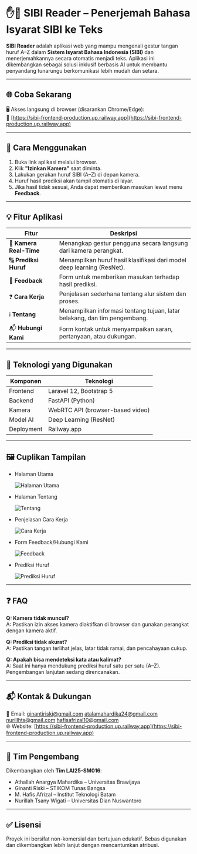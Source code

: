 # ✋📖 SIBI Reader – Penerjemah Bahasa Isyarat SIBI ke Teks

**SIBI Reader** adalah aplikasi web yang mampu mengenali gestur tangan huruf A–Z dalam **Sistem Isyarat Bahasa Indonesia (SIBI)** dan menerjemahkannya secara otomatis menjadi teks. Aplikasi ini dikembangkan sebagai solusi inklusif berbasis AI untuk membantu penyandang tunarungu berkomunikasi lebih mudah dan setara.

---

## 🌐 Coba Sekarang

🖥️ Akses langsung di browser (disarankan Chrome/Edge):  
🔗 [https://sibi-frontend-production.up.railway.app](https://sibi-frontend-production.up.railway.app)

---

## 📸 Cara Menggunakan

1. Buka link aplikasi melalui browser.
2. Klik **"Izinkan Kamera"** saat diminta.
3. Lakukan gerakan huruf SIBI (A–Z) di depan kamera.
4. Huruf hasil prediksi akan tampil otomatis di layar.
5. Jika hasil tidak sesuai, Anda dapat memberikan masukan lewat menu **Feedback**.

---

## 💡 Fitur Aplikasi

| Fitur                | Deskripsi                                                                 |
|----------------------|---------------------------------------------------------------------------|
| 🎥 **Kamera Real-Time**  | Menangkap gestur pengguna secara langsung dari kamera perangkat.         |
| 🔠 **Prediksi Huruf**    | Menampilkan huruf hasil klasifikasi dari model deep learning (ResNet).   |
| 📝 **Feedback**          | Form untuk memberikan masukan terhadap hasil prediksi.                   |
| ❓ **Cara Kerja**        | Penjelasan sederhana tentang alur sistem dan proses.                  |
| ℹ️ **Tentang**           | Menampilkan informasi tentang tujuan, latar belakang, dan tim pengembang.|
| 📬 **Hubungi Kami**      | Form kontak untuk menyampaikan saran, pertanyaan, atau dukungan.         |

---

## 🧠 Teknologi yang Digunakan

| Komponen     | Teknologi                       |
|--------------|----------------------------------|
| Frontend     | Laravel 12, Bootstrap 5          |
| Backend      | FastAPI (Python)                 |
| Kamera       | WebRTC API (browser-based video) |
| Model AI     | Deep Learning (ResNet)           |
| Deployment   | Railway.app                      |

---

## 🖼️ Cuplikan Tampilan 

- Halaman Utama
  
  ![Halaman Utama](https://github.com/user-attachments/assets/3282f4c4-27a3-4d53-8925-e011448414c2)

- Halaman Tentang
   
  ![Tentang](https://github.com/user-attachments/assets/74f674c7-5434-4c80-9b0a-8218d5dca619)

- Penjelasan Cara Kerja
  
  ![Cara Kerja](https://github.com/user-attachments/assets/3db71616-e072-4a86-9e1e-3ba3514de16a)

- Form Feedback/Hubungi Kami
  
  ![Feedback](https://github.com/user-attachments/assets/ec879300-0eff-4922-8cfe-3531a25e2235)
 
- Prediksi Huruf
  
  ![Prediksi Huruf](https://github.com/user-attachments/assets/b6cb14cf-1c1e-4305-b517-4d9008fadeda)

---

## ❓ FAQ

**Q: Kamera tidak muncul?**  
A: Pastikan izin akses kamera diaktifkan di browser dan gunakan perangkat dengan kamera aktif.

**Q: Prediksi tidak akurat?**  
A: Pastikan tangan terlihat jelas, latar tidak ramai, dan pencahayaan cukup.

**Q: Apakah bisa mendeteksi kata atau kalimat?**  
A: Saat ini hanya mendukung prediksi huruf satu per satu (A–Z). Pengembangan lanjutan sedang direncanakan.

---

## 📬 Kontak & Dukungan

📧 Email: ginantiriski@gmail.com  atalamahardika24@gmail.com  nurillhts@gmail.com  hafisafrizal10@gmail.com  
🌐 Website: [https://sibi-frontend-production.up.railway.app](https://sibi-frontend-production.up.railway.app)

---

## 👥 Tim Pengembang

Dikembangkan oleh **Tim LAI25-SM016**:

- Athallah Anargya Mahardika – Universitas Brawijaya  
- Ginanti Riski – STIKOM Tunas Bangsa
- M. Hafis Afrizal – Institut Teknologi Batam    
- Nurillah Tsany Wigati – Universitas Dian Nuswantoro

---

## ✅ Lisensi

Proyek ini bersifat non-komersial dan bertujuan edukatif. Bebas digunakan dan dikembangkan lebih lanjut dengan mencantumkan atribusi.
